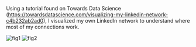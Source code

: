 
Using a tutorial found on Towards Data Science (https://towardsdatascience.com/visualizing-my-linkedin-network-c4b232ab2ad0),
I visualized my own LinkedIn network to understand where most of my connections work. 

![fig1](https://user-images.githubusercontent.com/60489689/167267649-8891621c-4595-440f-878c-e10cde77b68b.png)
![fig2](https://user-images.githubusercontent.com/60489689/167267652-ec4e54ea-a4e3-48de-96d9-c79954d94bed.png)
